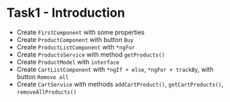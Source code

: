 # Task1 - Introduction
- Create `FirstComponent` with some properties
- Create `ProductComponent` with button `Buy`
- Create `ProductListComponent` with `*ngFor`
- Create `ProductsService` with method `getProducts()`
- Create `ProductModel` with `interface`
- Create `CartListComponent` with `*ngIf + else`, `*ngFor + trackBy`, with button `Remove all`
- Create `CartService` with methods `addCartProduct()`, `getCartProducts()`,  `removeAllProducts()`
